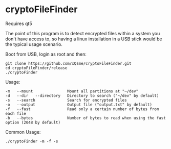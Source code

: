 # cryptoFileFinder

Requires qt5

The point of this program is to detect encrypted files within a system you don't have access to, so having a linux installation in a USB stick would be the typical usage scenario.

Boot from USB, login as root and then:

```
git clone https://github.com/xQsme/cryptoFileFinder.git
cd cryptoFileFinder/release
./cryptoFinder
```

Usage:
```
-m   --mount               Mount all partitions at "~/dev"
-d   --dir   --directory   Directory to search ("~/dev" by default)
-s   --search              Search for encrypted files
-o   --output              Output file ("output.txt" by default)
-f   --fast                Read only a certain number of bytes from each file
-b   --bytes               Number of bytes to read when using the fast option (2048 by default)
```

Common Usage:
```
./cryptoFinder -m -f -s
```
